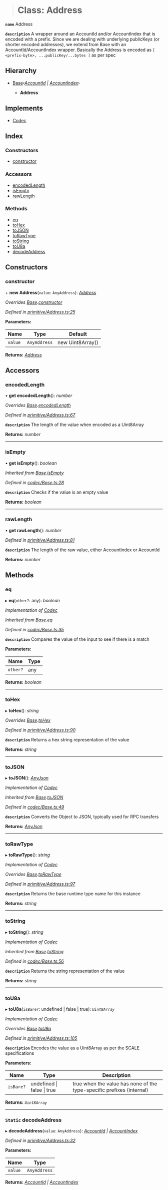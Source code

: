 > # Class: Address

**`name`** Address

**`description`** 
A wrapper around an AccountId and/or AccountIndex that is encoded with a prefix.
Since we are dealing with underlying publicKeys (or shorter encoded addresses),
we extend from Base with an AccountId/AccountIndex wrapper. Basically the Address
is encoded as `[ <prefix-byte>, ...publicKey/...bytes ]` as per spec

## Hierarchy

* [Base](_codec_base_.base.md)‹*[AccountId](_primitive_accountid_.accountid.md) | [AccountIndex](_primitive_accountindex_.accountindex.md)*›

  * **Address**

## Implements

* [Codec](../interfaces/_types_.codec.md)

## Index

### Constructors

* [constructor](_primitive_address_.address.md#constructor)

### Accessors

* [encodedLength](_primitive_address_.address.md#encodedlength)
* [isEmpty](_primitive_address_.address.md#isempty)
* [rawLength](_primitive_address_.address.md#rawlength)

### Methods

* [eq](_primitive_address_.address.md#eq)
* [toHex](_primitive_address_.address.md#tohex)
* [toJSON](_primitive_address_.address.md#tojson)
* [toRawType](_primitive_address_.address.md#torawtype)
* [toString](_primitive_address_.address.md#tostring)
* [toU8a](_primitive_address_.address.md#tou8a)
* [decodeAddress](_primitive_address_.address.md#static-decodeaddress)

## Constructors

###  constructor

\+ **new Address**(`value`: `AnyAddress`): *[Address](_primitive_address_.address.md)*

*Overrides [Base](_codec_base_.base.md).[constructor](_codec_base_.base.md#constructor)*

*Defined in [primitive/Address.ts:25](https://github.com/polkadot-js/api/blob/72af35d/packages/types/src/primitive/Address.ts#L25)*

**Parameters:**

Name | Type | Default |
------ | ------ | ------ |
`value` | `AnyAddress` |  new Uint8Array() |

**Returns:** *[Address](_primitive_address_.address.md)*

## Accessors

###  encodedLength

• **get encodedLength**(): *number*

*Overrides [Base](_codec_base_.base.md).[encodedLength](_codec_base_.base.md#encodedlength)*

*Defined in [primitive/Address.ts:67](https://github.com/polkadot-js/api/blob/72af35d/packages/types/src/primitive/Address.ts#L67)*

**`description`** The length of the value when encoded as a Uint8Array

**Returns:** *number*

___

###  isEmpty

• **get isEmpty**(): *boolean*

*Inherited from [Base](_codec_base_.base.md).[isEmpty](_codec_base_.base.md#isempty)*

*Defined in [codec/Base.ts:28](https://github.com/polkadot-js/api/blob/72af35d/packages/types/src/codec/Base.ts#L28)*

**`description`** Checks if the value is an empty value

**Returns:** *boolean*

___

###  rawLength

• **get rawLength**(): *number*

*Defined in [primitive/Address.ts:81](https://github.com/polkadot-js/api/blob/72af35d/packages/types/src/primitive/Address.ts#L81)*

**`description`** The length of the raw value, either AccountIndex or AccountId

**Returns:** *number*

## Methods

###  eq

▸ **eq**(`other?`: any): *boolean*

*Implementation of [Codec](../interfaces/_types_.codec.md)*

*Inherited from [Base](_codec_base_.base.md).[eq](_codec_base_.base.md#eq)*

*Defined in [codec/Base.ts:35](https://github.com/polkadot-js/api/blob/72af35d/packages/types/src/codec/Base.ts#L35)*

**`description`** Compares the value of the input to see if there is a match

**Parameters:**

Name | Type |
------ | ------ |
`other?` | any |

**Returns:** *boolean*

___

###  toHex

▸ **toHex**(): *string*

*Overrides [Base](_codec_base_.base.md).[toHex](_codec_base_.base.md#tohex)*

*Defined in [primitive/Address.ts:90](https://github.com/polkadot-js/api/blob/72af35d/packages/types/src/primitive/Address.ts#L90)*

**`description`** Returns a hex string representation of the value

**Returns:** *string*

___

###  toJSON

▸ **toJSON**(): *[AnyJson](../modules/_types_.md#anyjson)*

*Implementation of [Codec](../interfaces/_types_.codec.md)*

*Inherited from [Base](_codec_base_.base.md).[toJSON](_codec_base_.base.md#tojson)*

*Defined in [codec/Base.ts:49](https://github.com/polkadot-js/api/blob/72af35d/packages/types/src/codec/Base.ts#L49)*

**`description`** Converts the Object to JSON, typically used for RPC transfers

**Returns:** *[AnyJson](../modules/_types_.md#anyjson)*

___

###  toRawType

▸ **toRawType**(): *string*

*Implementation of [Codec](../interfaces/_types_.codec.md)*

*Overrides [Base](_codec_base_.base.md).[toRawType](_codec_base_.base.md#torawtype)*

*Defined in [primitive/Address.ts:97](https://github.com/polkadot-js/api/blob/72af35d/packages/types/src/primitive/Address.ts#L97)*

**`description`** Returns the base runtime type name for this instance

**Returns:** *string*

___

###  toString

▸ **toString**(): *string*

*Implementation of [Codec](../interfaces/_types_.codec.md)*

*Inherited from [Base](_codec_base_.base.md).[toString](_codec_base_.base.md#tostring)*

*Defined in [codec/Base.ts:56](https://github.com/polkadot-js/api/blob/72af35d/packages/types/src/codec/Base.ts#L56)*

**`description`** Returns the string representation of the value

**Returns:** *string*

___

###  toU8a

▸ **toU8a**(`isBare?`: undefined | false | true): *`Uint8Array`*

*Implementation of [Codec](../interfaces/_types_.codec.md)*

*Overrides [Base](_codec_base_.base.md).[toU8a](_codec_base_.base.md#tou8a)*

*Defined in [primitive/Address.ts:105](https://github.com/polkadot-js/api/blob/72af35d/packages/types/src/primitive/Address.ts#L105)*

**`description`** Encodes the value as a Uint8Array as per the SCALE specifications

**Parameters:**

Name | Type | Description |
------ | ------ | ------ |
`isBare?` | undefined \| false \| true | true when the value has none of the type-specific prefixes (internal)  |

**Returns:** *`Uint8Array`*

___

### `Static` decodeAddress

▸ **decodeAddress**(`value`: `AnyAddress`): *[AccountId](_primitive_accountid_.accountid.md) | [AccountIndex](_primitive_accountindex_.accountindex.md)*

*Defined in [primitive/Address.ts:32](https://github.com/polkadot-js/api/blob/72af35d/packages/types/src/primitive/Address.ts#L32)*

**Parameters:**

Name | Type |
------ | ------ |
`value` | `AnyAddress` |

**Returns:** *[AccountId](_primitive_accountid_.accountid.md) | [AccountIndex](_primitive_accountindex_.accountindex.md)*